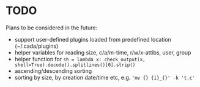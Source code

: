 # TODO

Plans to be considered in the future:

- support user-defined plugins loaded from predefined location (~/.cada/plugins)
- helper variables for reading size, c/a/m-time, r/w/x-attibs, user, group
- helper function for `sh = lambda x: check_output(x, shell=True).decode().splitlines()[0].strip()`
- ascending/descending sorting
- sorting by size, by creation date/time etc, e.g. `'mv {} {i}_{}' -k 't.c'`
